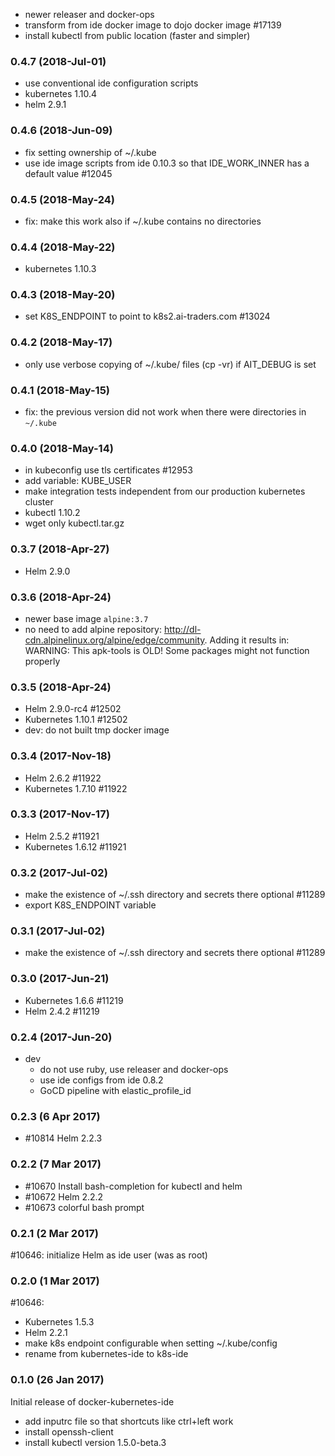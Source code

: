 * newer releaser and docker-ops
* transform from ide docker image to dojo docker image #17139
* install kubectl from public location (faster and simpler)

### 0.4.7 (2018-Jul-01)

* use conventional ide configuration scripts
* kubernetes 1.10.4
* helm 2.9.1

### 0.4.6 (2018-Jun-09)

* fix setting ownership of ~/.kube
* use ide image scripts from ide 0.10.3 so that IDE_WORK_INNER has a default value #12045

### 0.4.5 (2018-May-24)

* fix: make this work also if ~/.kube contains no directories

### 0.4.4 (2018-May-22)

* kubernetes 1.10.3

### 0.4.3 (2018-May-20)

* set K8S_ENDPOINT to point to k8s2.ai-traders.com #13024

### 0.4.2 (2018-May-17)

* only use verbose copying of ~/.kube/ files (cp -vr) if AIT_DEBUG is set

### 0.4.1 (2018-May-15)

* fix: the previous version did not work when there were directories in `~/.kube`

### 0.4.0 (2018-May-14)

* in kubeconfig use tls certificates #12953
* add variable: KUBE_USER
* make integration tests independent from our production kubernetes cluster
* kubectl 1.10.2
* wget only kubectl.tar.gz

### 0.3.7 (2018-Apr-27)

* Helm 2.9.0

### 0.3.6 (2018-Apr-24)

* newer base image `alpine:3.7`
* no need to add alpine repository: http://dl-cdn.alpinelinux.org/alpine/edge/community.
 Adding it results in:
 WARNING: This apk-tools is OLD! Some packages might not function properly

### 0.3.5 (2018-Apr-24)

* Helm 2.9.0-rc4 #12502
* Kubernetes 1.10.1 #12502
* dev: do not built tmp docker image

### 0.3.4 (2017-Nov-18)

* Helm 2.6.2 #11922
* Kubernetes 1.7.10 #11922

### 0.3.3 (2017-Nov-17)

* Helm 2.5.2 #11921
* Kubernetes 1.6.12 #11921

### 0.3.2 (2017-Jul-02)

* make the existence of ~/.ssh directory and secrets there optional #11289
* export K8S_ENDPOINT variable

### 0.3.1 (2017-Jul-02)

* make the existence of ~/.ssh directory and secrets there optional #11289

### 0.3.0 (2017-Jun-21)

* Kubernetes 1.6.6 #11219
* Helm 2.4.2 #11219

### 0.2.4 (2017-Jun-20)

* dev
  * do not use ruby, use releaser and docker-ops
  * use ide configs from ide 0.8.2
  * GoCD pipeline with elastic_profile_id

### 0.2.3 (6 Apr 2017)

* \#10814 Helm 2.2.3

### 0.2.2 (7 Mar 2017)

* \#10670 Install bash-completion for kubectl and helm
* \#10672 Helm 2.2.2
* \#10673 colorful bash prompt

### 0.2.1 (2 Mar 2017)

\#10646: initialize Helm as ide user (was as root)

### 0.2.0 (1 Mar 2017)

\#10646:
* Kubernetes 1.5.3
* Helm 2.2.1
* make k8s endpoint configurable when setting ~/.kube/config
* rename from kubernetes-ide to k8s-ide

### 0.1.0 (26 Jan 2017)

Initial release of docker-kubernetes-ide
* add inputrc file so that shortcuts like ctrl+left work
* install openssh-client
* install kubectl version 1.5.0-beta.3

